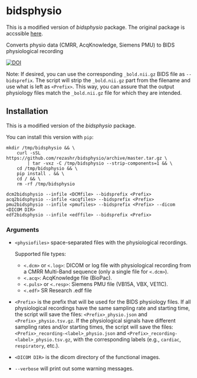 # bidsphysio

This is a modified version of *bidsphysio* package. The original package is accssible [here](https://github.com/cbinyu/bidsphysio).

Converts physio data (CMRR, AcqKnowledge, Siemens PMU) to BIDS physiological recording

[![DOI](https://zenodo.org/badge/239006399.svg)](https://zenodo.org/badge/latestdoi/239006399)


Note: If desired, you can use the corresponding `_bold.nii.gz` BIDS file as `--bidsprefix`. The script will strip the `_bold.nii.gz` part from the filename and use what is left as `<Prefix>`. This way, you can assure that the output physiology files match the `_bold.nii.gz` file for which they are intended.

## Installation
This is a modified version of the *bidsphysio* package.

You can install this version with `pip`:
```
mkdir /tmp/bidsphysio && \
    curl -sSL https://github.com/rezashr/bidsphysio/archive/master.tar.gz \
        | tar -vxz -C /tmp/bidsphysio --strip-components=1 && \
    cd /tmp/bidsphysio && \
    pip install . && \
    cd / && \
    rm -rf /tmp/bidsphysio
```

```
dcm2bidsphysio --infile <DCMfile> --bidsprefix <Prefix>
acq2bidsphysio --infile <acqfiles> --bidsprefix <Prefix>
pmu2bidsphysio --infile <pmufiles> --bidsprefix <Prefix> --dicom <DICOM DIR>
edf2bidsphysio --infile <edffile> --bidsprefix <Prefix>
```

### Arguments
 * `<physiofiles>` space-separated files with the physiological recordings.

    Supported file types:
	 * `<.dcm>` or `<.log>`: DICOM or log file with physiological recording from a CMRR
     Multi-Band sequence (only a single file for `<.dcm>`).
	 * `<.acq>`: AcqKnowledge file (BioPac).
	 * `<.puls>` or `<.resp>`: Siemens PMU file (VB15A, VBX, VE11C).
	 * `<.edf>` SR Research .edf file
 * `<Prefix>` is the prefix that will be used for the BIDS physiology files.  If all physiological recordings have the same sampling rate and starting time, the script will save the files: `<Prefix>_physio.json` and `<Prefix>_physio.tsv.gz`.  If the physiological signals have different sampling rates and/or starting times, the script will save the files: `<Prefix>_recording-<label>_physio.json` and `<Prefix>_recording-<label>_physio.tsv.gz`, with the corresponding labels (e.g., `cardiac`, `respiratory`, etc.).
 * `<DICOM DIR>` is the dicom directory of the functional images.
 * `--verbose` will print out some warning messages.
